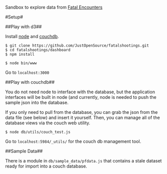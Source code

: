 Sandbox to explore data from [Fatal Encounters](fatalencounters.org)

#Setup#

##Play with d3##

Install [node](http://nodejs.org/) and [couchdb](http://couchdb.apache.org/).  

	$ git clone https://github.com/JustOpenSource/fatalshootings.git
	$ cd fatalshootings/dashboard
	$ npm install

	$ node bin/www

Go to `localhost:3000`
	
##Play with couchdb##

You do not need node to interface with the database, but the application interfaces will be built in node (and currently, node is needed to push the sample json into the database.  

If you only need to pull from the database, you can grab the json from the data file (see below) and insert it yourself.  Then, you can manage all of the database views via the couch web utility.

	$ node db/utils/couch_test.js
	
Go to `localhost:5984/_utils/` for the couch db management tool.

##Sample Data##

There is a module in `db/sample_data/pfdata.js` that contains a stale dataset ready for import into a couch database.
